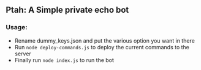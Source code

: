 ## Ptah: A Simple private echo bot

### Usage: 

* Rename dummy_keys.json and put the various option you want in there
* Run `node deploy-commands.js` to deploy the current commands to the server
* Finally run `node index.js` to run the bot